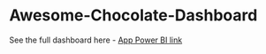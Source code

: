 # Awesome-Chocolate-Dashboard

See the full dashboard here - [App Power BI link](https://app.powerbi.com/view?r=eyJrIjoiMTkzZGMzOWMtMDc3Mi00NjdmLWE4ZmUtOTkxMWI0M2JjNmUzIiwidCI6IjhiNWNhYmI5LWYwN2UtNDY4NC05OGNmLWFjY2RjZmE4NDU0YSJ9)
